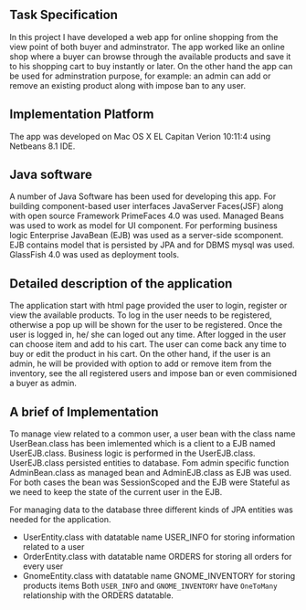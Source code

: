 Task Specification
---

In this project I have developed a web app for online shopping from the view point of both buyer and adminstrator. The app worked like an online shop where a buyer can browse through the available products and save it to his shopping cart to buy instantly or later. On the other hand the app can be used for adminstration purpose, for example: an admin can add or remove an existing product along with impose ban to any user.

Implementation Platform
---
The app was developed on Mac OS X EL Capitan Verion 10:11:4 using Netbeans 8.1 IDE.


Java software
---
A number of Java Software has been used for developing this app. For building component-based user interfaces JavaServer Faces(JSF) along with open source Framework PrimeFaces 4.0 was used. Managed Beans was used to work as model for UI component. For performing business logic Enterprise JavaBean (EJB) was used as a server-side scomponent. EJB contains model that is persisted by JPA and for DBMS mysql was used. GlassFish 4.0 was used as deployment tools.


Detailed description of the application
---
The application start with html page provided the user to login, register or view the available products. To log in the user needs to be registered, otherwise a pop up will be shown for the user to be registered. Once the user is logged in, he/ she can loged out any time. After logged in the user can choose item and add to his cart. The user can come back any time to buy or edit the product in his cart. On the other hand, if the user is an admin, he will be provided with option to add or remove item from the inventory, see the all registered users and impose ban or even commisioned a buyer as admin.


A brief of Implementation
---
To manage view related to a common user, a user bean with the class name UserBean.class has been imlemented which is a client to a EJB named UserEJB.class. Business logic is performed in the UserEJB.class. UserEJB.class persisted entities to database. Fom admin specific function AdminBean.class as managed bean and AdminEJB.class as EJB was used. For both cases the bean was SessionScoped and the EJB were Stateful as we need to keep the state of the current user in the EJB.

For managing data to the database three different kinds of JPA entities was needed for the application.
* UserEntity.class with datatable name USER_INFO for storing information related to a user
* OrderEntity.class with datatable name ORDERS for storing all orders for every user
* GnomeEntity.class with datatable name GNOME_INVENTORY for storing products items
Both `USER_INFO` and `GNOME_INVENTORY` have `OneToMany` relationship with the ORDERS datatable.
